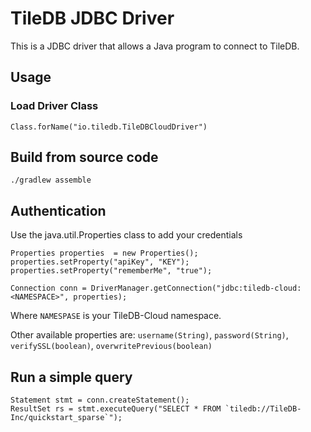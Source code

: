 # TileDB JDBC Driver

This is a JDBC driver that allows a Java program to connect to TileDB.

## Usage

### Load Driver Class

```Class.forName("io.tiledb.TileDBCloudDriver")```

## Build from source code

```./gradlew assemble```

## Authentication

Use the java.util.Properties class to add your credentials

```
Properties properties  = new Properties();
properties.setProperty("apiKey", "KEY");
properties.setProperty("rememberMe", "true");

Connection conn = DriverManager.getConnection("jdbc:tiledb-cloud:<NAMESPACE>", properties);
```

Where ```NAMESPASE``` is your TileDB-Cloud namespace.

Other available properties are: ```username(String)```, ```password(String)```, ```verifySSL(boolean)```, ```overwritePrevious(boolean)```

## Run a simple query
```
Statement stmt = conn.createStatement();
ResultSet rs = stmt.executeQuery("SELECT * FROM `tiledb://TileDB-Inc/quickstart_sparse`");
```
